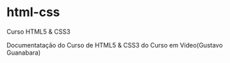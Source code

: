 # html-css
 Curso HTML5 & CSS3
 
 Documentatação do Curso de HTML5 & CSS3 do Curso em Vídeo(Gustavo Guanabara)